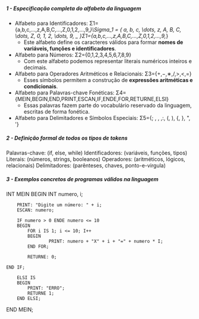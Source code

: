 ##### 1 -  Especificação completa do alfabeto da linguagem
- Alfabeto para Identificadores: Σ1={a,b,c,…,z,A,B,C,…,Z,0,1,2,…,9,_}\Sigma_1 = \{ a, b, c, \dots, z, A, B, C, \dots, Z, 0, 1, 2, \dots, 9, \_ \}Σ1​={a,b,c,…,z,A,B,C,…,Z,0,1,2,…,9,_}
	- Este alfabeto define os caracteres válidos para formar **nomes de variáveis, funções e identificadores**.
- Alfabeto para Números: Σ2​={0,1,2,3,4,5,6,7,8,9}
	- Com este alfabeto podemos representar literais numéricos inteiros e decimais.
- Alfabeto para Operadores Aritméticos e Relacionais: Σ3​={+,−,∗,/,>,<,=}
	- Esses símbolos permitem a construção de **expressões aritméticas e condicionais**.
- Alfabeto para Palavras-chave Fonéticas: Σ4​={MEIN,BEGIN,END,PRINT,ESCAN,IF,ENDE,FOR,RETURNE,ELSI}
	- Essas palavras fazem parte do vocabulário reservado da linguagem, escritas de forma fonética.
- Alfabeto para Delimitadores e Símbolos Especiais: Σ5={; , , ,:, (, ), {, }, ", '}
##### 2 - Definição formal de todos os **tipos** de tokens
Palavras-chave: (if, else, while)
Identificadores: (variáveis, funções, tipos)
Literais: (números, strings, booleanos)
Operadores: (aritméticos, lógicos, relacionais)
Delimitadores: (parênteses, chaves, ponto-e-virgula)

##### 3 - Exemplos concretos de programas válidos na linguagem

INT MEIN
BEGIN
	INT numero, i;

		PRINT: "Digite um número: " + i;
    	ESCAN: numero;

    	IF numero > 0 ENDE numero <= 10
    	BEGIN
        	FOR i IS 1; i <= 10; I++
        	BEGIN
            		PRINT: numero + "X" + i + "=" + numero * I;
        	END FOR;
    
        	RETURNE: 0;
    
   	END IF;

    	ELSI IS
    	BEGIN
        	PRINT: "ERRO";
        	RETURNE 1;
    	END ELSI;
END MEIN;